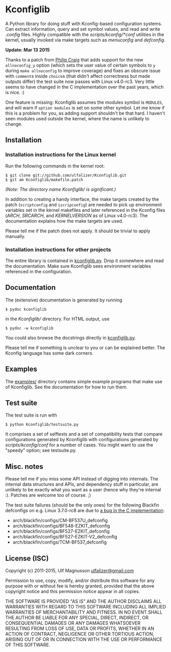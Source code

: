 # Kconfiglib #

A Python library for doing stuff with Kconfig-based configuration systems. Can
extract information, query and set symbol values, and read and write
<i>.config</i> files. Highly compatible with the <i>scripts/kconfig/\*conf</i>
utilities in the kernel, usually invoked via make targets such as
<i>menuconfig</i> and <i>defconfig</i>.

**Update: Mar 13 2015**

Thanks to a patch from [Philip Craig](https://github.com/philipc) that adds support
for the new `allnoconfig_y` option (which sets the user value of certain symbols
to `y` during `make allnoconfig` to improve coverage) and fixes an obscure issue
with `comment`s inside `choice`s (that didn't affect correctness but made outputs
differ) the test suite now passes with Linux v4.0-rc3. Very little seems to have
changed in the C implementation over the past years, which is nice. :)

One feature is missing: Kconfiglib assumes the modules symbol is `MODULES`, and
will warn if `option modules` is set on some other symbol. Let me know if this
is a problem for you, as adding support shouldn't be that hard. I haven't seen
modules used outside the kernel, where the name is unlikely to change.

## Installation ##

### Installation instructions for the Linux kernel ###

Run the following commands in the kernel root:

    $ git clone git://github.com/ulfalizer/Kconfiglib.git  
    $ git am Kconfiglib/makefile.patch

<i>(Note: The directory name Kconfiglib/ is significant.)</i>

In addition to creating a handy interface, the make targets created by the patch
(`scriptconfig` and `iscripconfig`) are needed to pick up environment variables
set in the kernel makefiles and later referenced in the Kconfig files (<i>ARCH</i>,
<i>SRCARCH</i>, and <i>KERNELVERSION</i> as of Linux v4.0-rc3). The documentation
explains how the make targets are used.

Please tell me if the patch does not apply. It should be trivial to apply
manually.

### Installation instructions for other projects ###

The entire library is contained in [kconfiglib.py](kconfiglib.py). Drop it
somewhere and read the documentation. Make sure Kconfiglib sees environment
variables referenced in the configuration.

## Documentation ##

The (extensive) documentation is generated by running

    $ pydoc kconfiglib

in the <i>Kconfiglib/</i> directory. For HTML output,
use

    $ pydoc -w kconfiglib
    
You could also browse the docstrings directly in [kconfiglib.py](kconfiglib.py).

Please tell me if something is unclear to you or can be explained better. The Kconfig
language has some dark corners.

## Examples ##

The [examples/](examples/) directory contains simple example programs that make use
of Kconfiglib. See the documentation for how to run them.

## Test suite ##

The test suite is run with

    $ python Kconfiglib/testsuite.py

It comprises a set of selftests and a set of compatibility tests that compare
configurations generated by Kconfiglib with configurations generated by
<i>scripts/kconfig/conf</i> for a number of cases. You might want to use the
"speedy" option; see testsuite.py.

## Misc. notes ##

Please tell me if you miss some API instead of digging into internals. The
internal data structures and APIs, and dependency stuff in particular, are
unlikely to be exactly what you want as a user (hence why they're internal :).
Patches are welcome too of course. ;)

The test suite failures (should be the only ones) for the following Blackfin
defconfigs on e.g. Linux 3.7.0-rc8 are due to
[a bug in the C implementation](https://lkml.org/lkml/2012/12/5/458):

 * arch/blackfin/configs/CM-BF537U\_defconfig  
 * arch/blackfin/configs/BF548-EZKIT\_defconfig  
 * arch/blackfin/configs/BF527-EZKIT\_defconfig  
 * arch/blackfin/configs/BF527-EZKIT-V2\_defconfig  
 * arch/blackfin/configs/TCM-BF537\_defconfig

## License (ISC) ##

Copyright (c) 2011-2015, Ulf Magnusson <ulfalizer@gmail.com>

Permission to use, copy, modify, and/or distribute this software for any purpose with or without fee is hereby granted, provided that the above copyright notice and this permission notice appear in all copies.

THE SOFTWARE IS PROVIDED "AS IS" AND THE AUTHOR DISCLAIMS ALL WARRANTIES WITH REGARD TO THIS SOFTWARE INCLUDING ALL IMPLIED WARRANTIES OF MERCHANTABILITY AND FITNESS. IN NO EVENT SHALL THE AUTHOR BE LIABLE FOR ANY SPECIAL, DIRECT, INDIRECT, OR CONSEQUENTIAL DAMAGES OR ANY DAMAGES WHATSOEVER RESULTING FROM LOSS OF USE, DATA OR PROFITS, WHETHER IN AN ACTION OF CONTRACT, NEGLIGENCE OR OTHER TORTIOUS ACTION, ARISING OUT OF OR IN CONNECTION WITH THE USE OR PERFORMANCE OF THIS SOFTWARE.
